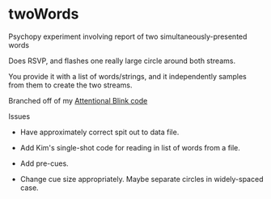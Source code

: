# twoWords
Psychopy experiment involving report of two simultaneously-presented words

Does RSVP, and flashes one really large circle around both streams.

You provide it with a list of words/strings, and it independently samples from them to create the two streams.

Branched off of my [Attentional Blink code](https://github.com/alexholcombe/attentional-blink)

Issues

* Have approximately correct spit out to data file.
* Add Kim's single-shot code for reading in list of words from a file.

* Add pre-cues.
* Change cue size appropriately. Maybe separate circles in widely-spaced case.